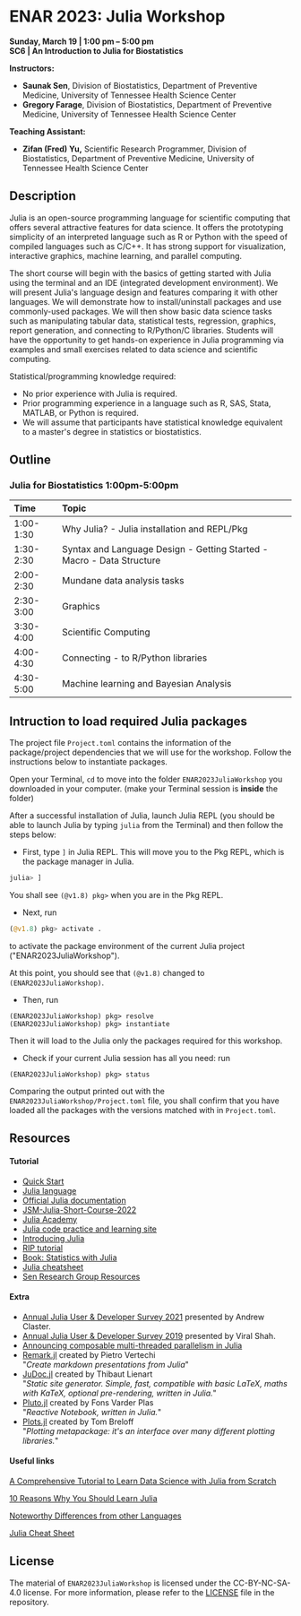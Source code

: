 # ENAR 2023: Julia Workshop

**Sunday, March 19 | 1:00 pm – 5:00 pm**   
**SC6 | An Introduction to Julia for Biostatistics**

**Instructors:**   
- **Saunak Sen**, Division of Biostatistics, Department of Preventive Medicine, University of Tennessee Health Science Center    
- **Gregory Farage**, Division of Biostatistics, Department of Preventive Medicine, University of Tennessee Health Science Center    

**Teaching Assistant:**
- **Zifan (Fred) Yu,** Scientific Research Programmer, Division of Biostatistics, Department of Preventive Medicine, University of Tennessee Health Science Center

## Description 

Julia is an open-source programming language for scientific computing that offers several attractive features for data science. It offers the prototyping simplicity of an interpreted language such as R or Python with the speed of compiled languages such as C/C++. It has strong support for visualization, interactive graphics, machine learning, and parallel computing.    

The short course will begin with the basics of getting started with Julia using the terminal and an IDE (integrated development environment). We will present Julia's language design and features comparing it with other languages. We will demonstrate how to install/uninstall packages and use commonly-used packages. We will then show basic data science tasks such as manipulating tabular data, statistical tests, regression, graphics, report generation, and connecting to R/Python/C libraries. Students will have the opportunity to get hands-on experience in Julia programming via examples and small exercises related to data science and scientific computing.   

Statistical/programming knowledge required:    
* No prior experience with Julia is required.  
* Prior programming experience in a language such as R, SAS, Stata, MATLAB, or Python is  required.   
* We will assume that participants have statistical knowledge equivalent to a master's degree in statistics or biostatistics.

## Outline

### Julia for Biostatistics 1:00pm-5:00pm

| Time | Topic |
|:-----------|:------------|
| 1:00-1:30 | Why Julia? - Julia installation and REPL/Pkg |
| 1:30-2:30 | Syntax and Language Design - Getting Started - Macro - Data Structure |
| 2:00-2:30 | Mundane data analysis tasks |
| 2:30-3:00 | Graphics |
| 3:30-4:00 | Scientific Computing |
| 4:00-4:30 | Connecting - to R/Python libraries |
| 4:30-5:00 | Machine learning and Bayesian Analysis |

## Intruction to load required Julia packages

The project file `Project.toml` contains the information of the package/project dependencies that we will use for the workshop. Follow the instructions below to instantiate packages.  

Open your Terminal, `cd` to move into the folder `ENAR2023JuliaWorkshop` you downloaded in your computer.
(make your Terminal session is **inside** the folder)

After a successful installation of Julia, launch Julia REPL (you should be able to launch Julia by typing `julia` from the Terminal) and then follow the steps below:

- First, type `]` in Julia REPL. This will move you to the Pkg REPL, which is the package manager in Julia.

```julia
julia> ]
```
You shall see `(@v1.8) pkg>` when you are in the Pkg REPL.

- Next, run

```julia
(@v1.8) pkg> activate .
```

to activate the package environment of the current Julia project ("ENAR2023JuliaWorkshop").

At this point, you should see that `(@v1.8)`  changed to `(ENAR2023JuliaWorkshop)`.

- Then, run 

```
(ENAR2023JuliaWorkshop) pkg> resolve
(ENAR2023JuliaWorkshop) pkg> instantiate
```

Then it will load to the Julia only the packages required for this workshop. 

- Check if your current Julia session has all you need: run

```
(ENAR2023JuliaWorkshop) pkg> status
```

Comparing the output printed out with the `ENAR2023JuliaWorkshop/Project.toml` file, you shall confirm that you have loaded all the packages with the versions matched with in `Project.toml`.

## Resources

#### Tutorial

- [Quick Start](https://www.juliafordatascience.com/quickstart/)
- [Julia language](https://www.julialang.org)
- [Official Julia documentation](https://docs.julialang.org/en/v1/)
- [JSM-Julia-Short-Course-2022](https://github.com/GregFa/JSM-Julia-Short-Course-2022)
- [Julia Academy](https://juliaacademy.com/courses/)
- [Julia code practice and learning site](https://exercism.io/tracks/julia) 
- [Introducing Julia](https://en.wikibooks.org/wiki/Introducing_Julia)
- [RIP tutorial](https://riptutorial.com/julia-lang)
- [Book: Statistics with Julia](https://statisticswithjulia.org/)
- [Julia cheatsheet](https://juliadocs.github.io/Julia-Cheat-Sheet/)
- [Sen Research Group Resources](https://senresearch.github.io/)
 

#### Extra

- [Annual Julia User & Developer Survey 2021](https://julialang.org/blog/2021/08/julia-user-developer-survey/) presented by Andrew Claster.
- [Annual Julia User & Developer Survey 2019](https://julialang.org/blog/2019/08/2019-julia-survey) presented by Viral Shah.
- [Announcing composable multi-threaded parallelism in
  Julia](https://julialang.org/blog/2019/07/multithreading)
- [Remark.jl](https://github.com/piever/Remark.jl "Package on Github") created by Pietro Vertechi   
"*Create markdown presentations from Julia*"
- [JuDoc.jl](https://github.com/tlienart/JuDoc.jl "Package on Github") created by Thibaut Lienart   
"*Static site generator. Simple, fast, compatible with basic LaTeX,
maths with KaTeX, optional pre-rendering, written in Julia.*"
- [Pluto.jl](https://github.com/fonsp/Pluto.jl "Package on Github") created by Fons Varder Plas   
"*Reactive Notebook, written in Julia.*"
- [Plots.jl](https://github.com/JuliaPlots/Plots.jl "Package on Github") created by Tom Breloff   
"*Plotting metapackage: it's an interface over many different plotting libraries.*"



#### Useful links


[A Comprehensive Tutorial to Learn Data Science with Julia from Scratch](https://www.analyticsvidhya.com/blog/2017/10/comprehensive-tutorial-learn-data-science-julia-from-scratch/)

[10 Reasons Why You Should Learn Julia](https://blog.goodaudience.com/10-reasons-why-you-should-learn-julia-d786ac29c6ca)

[Noteworthy Differences from other Languages](https://docs.julialang.org/en/v1/manual/noteworthy-differences/)

[Julia Cheat Sheet](https://juliadocs.github.io/Julia-Cheat-Sheet/)

## License
The material of `ENAR2023JuliaWorkshop` is licensed under the CC-BY-NC-SA-4.0 license. For more information, please refer to the [LICENSE](LICENSE.md) file in the repository.
